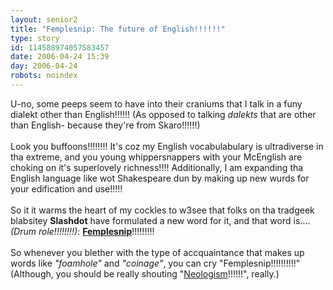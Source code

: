 ```yaml
---
layout: senior2
title: "Femplesnip: The future of English!!!!!!"
type: story
id: 114588974057583457
date: 2006-04-24 15:39
day: 2006-04-24
robots: noindex
---
```

U-no, some peeps seem to have into their craniums that I talk in a funy dialekt other than English!!!!!! (As opposed to talking <i>dalekts</i> that are other than English- because they're from Skaro!!!!!!) <br/><br/>Look you buffoons!!!!!!!! It's coz my English vocabulabulary is ultradiverse in tha extreme, and you young whippersnappers with your McEnglish are choking on it's superlovely richness!!!! AdditionaIly, I am expanding tha English language like wot Shakespeare dun by making up new wurds for your edification and use!!!!! <br/><br/>So it it warms the heart of my cockles to w3see that folks on tha tradgeek blabsitey <b>Slashdot</b> have formulated a new word for it, and that word is.... <i>(Drum role!!!!!!!!)</i>: <b><a href="http://slashdot.org/comments.pl?sid=108002&amp;threshold=1&amp;commentsort=0&amp;tid=126&amp;amp;amp;tid=217&amp;tid=95&amp;tid=98&amp;tid=99&amp;mode=thread&amp;pid=9182242#9182291">Femplesnip</a></b>!!!!!!!!!<br/><br/>So whenever you blether with the type of accquaintance that makes up words like <i>"foamhole"</i> and <i>"coinage"</i>, you can cry "Femplesnip!!!!!!!!!!" (Although, you should be really shouting "<a href="http://en.wikipedia.org/wiki/Neologism">Neologism</a>!!!!!!", really.)
